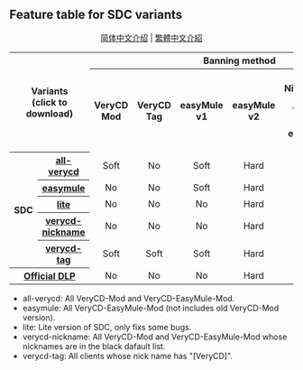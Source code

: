 ﻿## Feature table for SDC variants

<p align="center">
<a href="readme.zh-hans.md">简体中文介绍</a> | <a href="readme.zh-hant.md">繁體中文介紹</a>
</p>

<table>
	<tr>
		<th colspan=2 rowspan=2>Variants<br />(click to download)</th>
		<th colspan=6>Banning method</th>
		<th rowspan=2>Fix<br />official<br />bugs</th>
	</tr>
	<tr>
		<th>VeryCD<br />Mod</th>
		<th>VeryCD<br />Tag</th>
		<th>easyMule<br />v1</th>
		<th>easyMule<br />v2</th>
		<th>Default<br />NickNames of<br />VeryCD Mod &<br />easyMule v1</th>
		<th>More<br />Leechers</th>
	</tr>
	<tr>
		<th rowspan=5>SDC</th>
		<th><a href="https://github.com/chengr28/specialdlp/raw/binary/specialdlp/x86/all-verycd/antiLeech.dll.new">all-verycd</a></th>
		<td align=center>Soft</td>
		<td align=center>No</td>
		<td align=center>Soft</td>
		<td align=center>Hard</td>
		<td align=center>Soft</td>
		<td align=center>Yes</td>
		<td align=center>Yes</td>
	</tr>
	<tr>
		<th><a href="https://github.com/chengr28/specialdlp/raw/binary/specialdlp/x86/easymule/antiLeech.dll.new">easymule</a></th>
		<td align=center>No</td>
		<td align=center>No</td>
		<td align=center>Soft</td>
		<td align=center>Hard</td>
		<td align=center>N/A</td>
		<td align=center>Yes</td>
		<td align=center>Yes</td>
	</tr>
	<tr>
		<th><a href="https://github.com/chengr28/specialdlp/raw/binary/specialdlp/x86/lite/antiLeech.dll.new">lite</a></th>
		<td align=center>No</td>
		<td align=center>No</td>
		<td align=center>No</td>
		<td align=center>Hard</td>
		<td align=center>N/A</td>
		<td align=center>Yes</td>
		<td align=center>Yes</td>
	</tr>
	<tr>
		<th><a href="https://github.com/chengr28/specialdlp/raw/binary/specialdlp/x86/verycd-nickname/antiLeech.dll.new">verycd-<br />nickname</a></th>
		<td align=center>No</td>
		<td align=center>No</td>
		<td align=center>No</td>
		<td align=center>Hard</td>
		<td align=center>Soft</td>
		<td align=center>Yes</td>
		<td align=center>Yes</td>
	</tr>
	<tr>
		<th><a href="https://github.com/chengr28/specialdlp/raw/binary/specialdlp/x86/verycd-tag/antiLeech.dll.new">verycd-tag</a></th>
		<td align=center>Soft</td>
		<td align=center>Soft</td>
		<td align=center>Soft</td>
		<td align=center>Hard</td>
		<td align=center>Soft</td>
		<td align=center>Yes</td>
		<td align=center>Yes</td>
	</tr>
	<tr>
		<th colspan=2><a href="https://storage.googleapis.com/google-code-archive-downloads/v2/code.google.com/emule-xtreme/antiLeech.dll.new">Official DLP</a></th>
		<td align=center>No</td>
		<td align=center>No</td>
		<td align=center>No</td>
		<td align=center>Hard</td>
		<td align=center>N/A</td>
		<td align=center>No</td>
		<td align=center>No</td>
	</tr>
</table>

* all-verycd: All VeryCD-Mod and VeryCD-EasyMule-Mod.
* easymule: All VeryCD-EasyMule-Mod (not includes old VeryCD-Mod version).
* lite: Lite version of SDC, only fixs some bugs.
* verycd-nickname: All VeryCD-Mod and VeryCD-EasyMule-Mod whose nicknames are in the black dafault list.
* verycd-tag: All clients whose nick name has "[VeryCD]".
